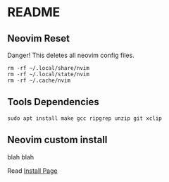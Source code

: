 # README

## Neovim Reset

Danger! This deletes all neovim config files.


```shell
rm -rf ~/.local/share/nvim
rm -rf ~/.local/state/nvim
rm -rf ~/.cache/nvim
```

## Tools Dependencies

```
sudo apt install make gcc ripgrep unzip git xclip
```

## Neovim custom install

blah
blah

Read [Install Page](https://github.com/neovim/neovim/blob/master/INSTALL.md)

